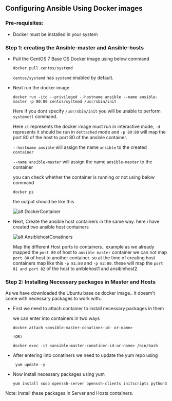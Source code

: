 ## Configuring Ansible Using Docker images

### Pre-requisites:

  * Docker must be installed in your system
  
### Step 1: creating the Ansible-master and Ansible-hosts

  * Pull the CentOS 7 Base OS Docker image using below command

        docker pull centos/systemd
     
     `centos/systemd` has `systemd` enabled by default.
        
  * Next run the docker image 

        docker run -itd --privileged --hostname ansible --name ansible-master -p 80:80 centos/systemd /usr/sbin/init
        
    Here if you dont specify `/usr/sbin/init` you will be unable to perform `systemctl` command. 
    
    Here `it` represents the docker image must run in interactive mode, `-d` represents it should be run in `dettached` mode and `-p 80:80` will map the port 80 of the host to port 80 of the ansible container.
    
    `--hostname ansible` will assign the name `ansible` to the created `container`
    
    `--name ansible-master` will assign the name `ansible-master` to the container
    
    you can check whether the container is running or not using below command
    
        docker ps
        
    the output should be like this
    
    ![alt DockerContainer](https://github.com/shashavalidudekula/DevopsTraining/blob/main/Docker/Images/docker%20container.png)
    
  * Next, Create the ansible host containers in the same way. here i have created two ansible host containers 

    ![alt AnsiblehostConatiners](https://github.com/shashavalidudekula/DevopsTraining/blob/main/Docker/Images/anssible-host-containers.png)
    
    Map the different Host ports to containers.. example as we already mapped the `port 80` of host to `ansible master` container we can not map `port 80` of host to another container. so at the time of creating host containers map like this `-p 81:80` and `-p 82:80`. these will map the `port 81 and port 82` of the host to aniblehost1 and ansiblehost2. 
    
### Step 2: Installing Necessary packages in Master and Hosts

 As we have downloaded the Ubuntu base os docker image.. it doesm't come with necessary packages to work with.. 
  
  * First we need to attach container to install necessary packages in them

    we can enter into containers in two ways
    
        docker attach <ansible-master-conatiner-id- or-name>
         
        (OR)
        
        docker exec -it <ansible-master-conatiner-id-or-name> /bin/bash
  
  * After entering into conatiners we need to update the yum repo using

         yum update -y
         
  * Now install necessary packages using yum

        yum install sudo openssh-server openssh-clients initscripts python3
        
  Note:  Install these packages in Server and Hosts containers.  
    
